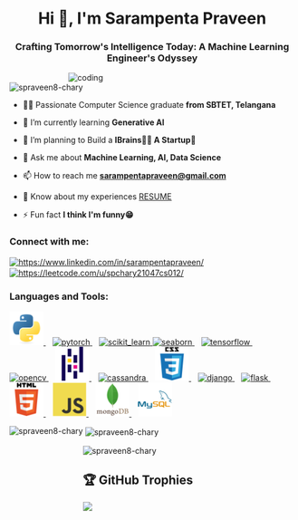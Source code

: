 
<h1 align="center">Hi 👋, I'm Sarampenta Praveen</h1>
<h3 align="center">Crafting Tomorrow's Intelligence Today: A Machine Learning Engineer's Odyssey</h3>

<img src="https://www.animation-courses.com/wp-content/uploads/2024/09/animation-training-24.09.2024.jpg" align="right" alt="coding" width="400">

<p align="left"> <img src="https://komarev.com/ghpvc/?username=spraveen8-chary&label=Profile%20views&color=0e75b6&style=flat" alt="spraveen8-chary" /> </p>

- 👩‍💻 Passionate Computer Science graduate **from SBTET, Telangana**

- 🌱 I’m currently learning **Generative AI**

- 🔭 I’m planning to Build a **IBrains👀🧠 A Startup🏢**

- 💬 Ask me about **Machine Learning, AI, Data Science**

- 📫 How to reach me **sarampentapraveen@gmail.com**

- 📄 Know about my experiences <a href="https://drive.google.com/file/d/1UpO03v_BNvxxQz55hCUmQ_NurS1qA0sH/view?usp=sharing" target="blank">RESUME</a>

- ⚡ Fun fact **I think I'm funny😁**

<h3 align="left">Connect with me:</h3>
<p align="left">
<a href="https://www.linkedin.com/in/sarampentapraveen/" target="blank"><img align="center" src="https://raw.githubusercontent.com/rahuldkjain/github-profile-readme-generator/master/src/images/icons/Social/linked-in-alt.svg" alt="https://www.linkedin.com/in/sarampentapraveen/" height="30" width="40" /></a>
<a href="https://www.leetcode.com/https://leetcode.com/u/spchary21047cs012/" target="blank"><img align="center" src="https://raw.githubusercontent.com/rahuldkjain/github-profile-readme-generator/master/src/images/icons/Social/leet-code.svg" alt="https://leetcode.com/u/spchary21047cs012/" height="30" width="40" /></a>
</p>

<h3 align="left">Languages and Tools:</h3>
<p align="left"> 

  <a href="https://www.python.org" target="_blank" rel="noreferrer" > <img src="https://raw.githubusercontent.com/devicons/devicon/master/icons/python/python-original.svg" alt="python" width="60" height="60"/> </a> &nbsp;&nbsp;
<a href="https://pytorch.org/" target="_blank" rel="noreferrer"> <img src="https://www.vectorlogo.zone/logos/pytorch/pytorch-icon.svg" alt="pytorch" width="60" height="60"/> </a> &nbsp;&nbsp;
<a href="https://scikit-learn.org/" target="_blank" rel="noreferrer"> <img src="https://upload.wikimedia.org/wikipedia/commons/0/05/Scikit_learn_logo_small.svg" alt="scikit_learn" width="60" height="60"/> </a>
<a href="https://seaborn.pydata.org/" target="_blank" rel="noreferrer"> <img src="https://seaborn.pydata.org/_images/logo-mark-lightbg.svg" alt="seaborn" width="60" height="60"/> </a> &nbsp;&nbsp;
<a href="https://www.tensorflow.org" target="_blank" rel="noreferrer"> <img src="https://www.vectorlogo.zone/logos/tensorflow/tensorflow-icon.svg" alt="tensorflow" width="60" height="60"/> </a> &nbsp;&nbsp;
<a href="https://opencv.org/" target="_blank" rel="noreferrer"> <img src="https://www.vectorlogo.zone/logos/opencv/opencv-icon.svg" alt="opencv" width="60" height="60"/> </a> &nbsp;&nbsp;
<a href="https://pandas.pydata.org/" target="_blank" rel="noreferrer"> <img src="https://raw.githubusercontent.com/devicons/devicon/2ae2a900d2f041da66e950e4d48052658d850630/icons/pandas/pandas-original.svg" alt="pandas" width="60" height="60"/> </a> &nbsp;&nbsp;
<a href="https://cassandra.apache.org/" target="_blank" rel="noreferrer"> <img src="https://www.vectorlogo.zone/logos/apache_cassandra/apache_cassandra-icon.svg" alt="cassandra" width="60" height="60"/> </a> &nbsp;&nbsp;
<a href="https://www.w3schools.com/css/" target="_blank" rel="noreferrer"> <img src="https://raw.githubusercontent.com/devicons/devicon/master/icons/css3/css3-original-wordmark.svg" alt="css3" width="60" height="60"/> </a> &nbsp;&nbsp;
<a href="https://www.djangoproject.com/" target="_blank" rel="noreferrer"> <img src="https://cdn.worldvectorlogo.com/logos/django.svg" alt="django" width="40" height="40"/> </a>  &nbsp;&nbsp;
<a href="https://flask.palletsprojects.com/" target="_blank" rel="noreferrer"> <img src="https://www.vectorlogo.zone/logos/pocoo_flask/pocoo_flask-icon.svg" alt="flask" width="40" height="40"/> </a> &nbsp;&nbsp;
<a href="https://www.w3.org/html/" target="_blank" rel="noreferrer"> <img src="https://raw.githubusercontent.com/devicons/devicon/master/icons/html5/html5-original-wordmark.svg" alt="html5" width="60" height="60"/> </a> &nbsp;&nbsp;
<a href="https://developer.mozilla.org/en-US/docs/Web/JavaScript" target="_blank" rel="noreferrer"> <img src="https://raw.githubusercontent.com/devicons/devicon/master/icons/javascript/javascript-original.svg" alt="javascript" width="60" height="60"/> </a> &nbsp;&nbsp;
<a href="https://www.mongodb.com/" target="_blank" rel="noreferrer"> <img src="https://raw.githubusercontent.com/devicons/devicon/master/icons/mongodb/mongodb-original-wordmark.svg" alt="mongodb" width="60" height="60"/> </a> &nbsp;&nbsp;
<a href="https://www.mysql.com/" target="_blank" rel="noreferrer"> <img src="https://raw.githubusercontent.com/devicons/devicon/master/icons/mysql/mysql-original-wordmark.svg" alt="mysql" width="60" height="60"/> </a>
</p>

<p><img height="195" align="left" src="https://github-readme-stats.vercel.app/api/top-langs?username=spraveen8-chary&show_icons=true&locale=en&layout=compact" alt="spraveen8-chary" /></p>

<p>&nbsp;<img height="195" align="center" src="https://github-readme-stats.vercel.app/api?username=spraveen8-chary&show_icons=true&locale=en" alt="spraveen8-chary" /></p>

<p><img align="center" src="https://github-readme-streak-stats.herokuapp.com/?user=spraveen8-chary&" alt="spraveen8-chary" /></p>

## 🏆 GitHub Trophies
![](https://github-profile-trophy.vercel.app/?username=Spraveen8-chary&theme=radical&no-frame=false&no-bg=true&margin-w=4)

